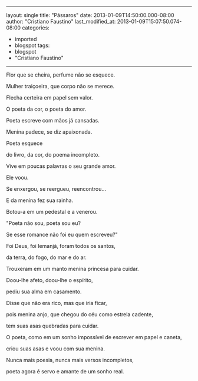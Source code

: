 
---
layout: single
title: "Pássaros"
date: 2013-01-09T14:50:00.000-08:00
author: "Cristiano Faustino"
last_modified_at: 2013-01-09T15:07:50.074-08:00
categories:
  - imported
  - blogspot
tags:
  - blogspot
  - "Cristiano Faustino"
---

Flor que se cheira, perfume não se esquece.

Mulher traiçoeira, que corpo não se merece.

Flecha certeira em papel sem valor.

O poeta da cor, o poeta do amor.



Poeta escreve com mãos já cansadas.

Menina padece, se diz apaixonada.

Poeta esquece

do livro, da cor, do poema incompleto.

Vive em poucas palavras o seu grande amor.



Ele voou.

Se enxergou, se reergueu, reencontrou...

E da menina fez sua rainha.

Botou-a em um pedestal e a venerou.

"Poeta não sou, poeta sou eu?

Se esse romance não foi eu quem escreveu?"



Foi Deus, foi Iemanjá, foram todos os santos,

da terra, do fogo, do mar e do ar.

Trouxeram em um manto menina princesa para cuidar.



Doou-lhe afeto, doou-lhe o espírito,

pediu sua alma em casamento.

Disse que não era rico, mas que iria ficar,

pois menina anjo, que chegou do céu como estrela cadente,

tem suas asas quebradas para cuidar.



O poeta, como em um sonho impossível de escrever em papel e caneta,

criou suas asas e voou com sua menina.

Nunca mais poesia, nunca mais versos incompletos,

poeta agora é servo e amante de um sonho real.